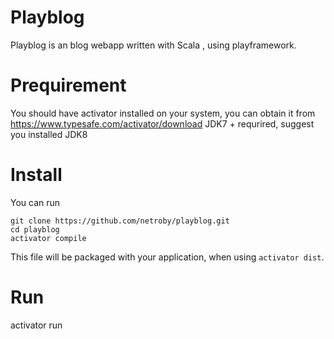 # Playblog

Playblog is an blog webapp written with Scala , using playframework.

# Prequirement

You should have activator installed on your system, you can obtain it from https://www.typesafe.com/activator/download 
JDK7 + requrired, suggest you installed JDK8

# Install 

You can run
```
git clone https://github.com/netroby/playblog.git
cd playblog
activator compile
```
This file will be packaged with your application, when using `activator dist`.

# Run

activator run




